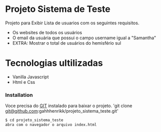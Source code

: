 # Projeto Sistema de Teste


Projeto para Exibir Lista de usuarios com os seguintes requisitos.

  - Os websites de todos os usuários
  - O email da usuária que possui o campo username igual a "Samantha" 
  - EXTRA: Mostrar o total de usuários do hemisfério sul

# Tecnologias ultilizadas

  - Vanilla Javascript
  - Html e Css



### Installation

Voce precisa do [GIT](https://git-scm.com/) instalado para baixar o projeto.
'git clone git@github.com:gahhhenrikk/projeto_sistema_teste.git'

```sh
$ cd projeto_sistema_teste
abra com o navegador o arquivo index.html
```

